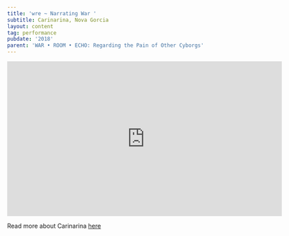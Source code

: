 ```yaml
---
title: 'wre ~ Narrating War '
subtitle: Carinarina, Nova Gorcia
layout: content
tag: performance
pubdate: '2018'
parent: 'WAR • ROOM • ECHO: Regarding the Pain of Other Cyborgs'
---
```

<iframe src="https://player.vimeo.com/video/326891263" width="640" height="360" frameborder="0" webkitallowfullscreen mozallowfullscreen allowfullscreen></iframe>

Read more about Carinarina [here](https://mynight.si/events/narrating-war-pripovedovanje-vojne-ali-akbar-mehta/)
